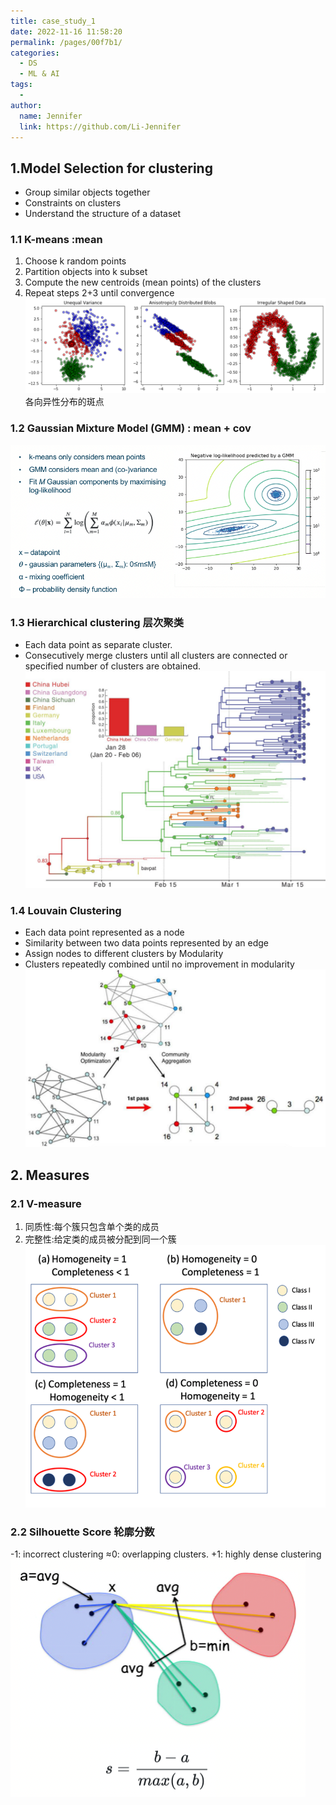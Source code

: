 ```yaml
---
title: case_study_1
date: 2022-11-16 11:58:20
permalink: /pages/00f7b1/
categories:
  - DS
  - ML & AI
tags:
  - 
author: 
  name: Jennifer
  link: https://github.com/Li-Jennifer
---
```

## 1.Model Selection for clustering
- Group similar objects together
- Constraints on clusters
- Understand the structure of a dataset
### 1.1 K-means :mean
1. Choose k random points
2. Partition objects into k subset
3. Compute the new centroids (mean points) of the clusters
4. Repeat steps 2+3 until convergence
![](../../img/ml_kmeans_image.png)
 各向异性分布的斑点
### 1.2 Gaussian Mixture Model (GMM) : mean + cov
![](../../img/ml_gaussian_model.png)

### 1.3 Hierarchical clustering 层次聚类
- Each data point as separate cluster. 
- Consecutively merge clusters until all clusters are connected or specified number of clusters are obtained.
![](../../img/ml_hierarchical.png)

### 1.4 Louvain Clustering 
- Each data point represented as a node 
- Similarity between two data points represented by an edge
- Assign nodes to different clusters by Modularity
- Clusters repeatedly combined until no improvement in modularity
![](../../img/ml_louvain.png)
## 2. Measures
### 2.1 V-measure
1. 同质性:每个簇只包含单个类的成员
2. 完整性:给定类的成员被分配到同一个簇
![](../../img/ml_v-measure.png)
### 2.2 Silhouette Score 轮廓分数
-1: incorrect clustering
≈0: overlapping clusters.
+1: highly dense clustering 
![](../../img/ml_sihouette.png)






